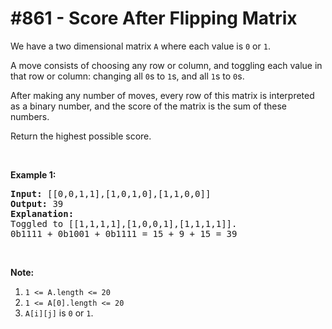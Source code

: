 # \#861 - Score After Flipping Matrix
<p>We have a two dimensional matrix&nbsp;<code>A</code> where each value is <code>0</code> or <code>1</code>.</p>

<p>A move consists of choosing any row or column, and toggling each value in that row or column: changing all <code>0</code>s to <code>1</code>s, and all <code>1</code>s to <code>0</code>s.</p>

<p>After making any number of moves, every row of this matrix is interpreted as a binary number, and the score of the matrix is the sum of these numbers.</p>

<p>Return the highest possible&nbsp;score.</p>

<p>&nbsp;</p>

<ol>
</ol>

<div>
<p><strong>Example 1:</strong></p>

<pre>
<strong>Input: </strong><span id="example-input-1-1">[[0,0,1,1],[1,0,1,0],[1,1,0,0]]</span>
<strong>Output: </strong><span id="example-output-1">39</span>
<strong>Explanation:
</strong>Toggled to <span id="example-input-1-1">[[1,1,1,1],[1,0,0,1],[1,1,1,1]].
0b1111 + 0b1001 + 0b1111 = 15 + 9 + 15 = 39</span></pre>

<p>&nbsp;</p>

<p><strong>Note:</strong></p>

<ol>
	<li><code>1 &lt;= A.length &lt;= 20</code></li>
	<li><code>1 &lt;= A[0].length &lt;= 20</code></li>
	<li><code>A[i][j]</code>&nbsp;is <code>0</code> or <code>1</code>.</li>
</ol>
</div>
